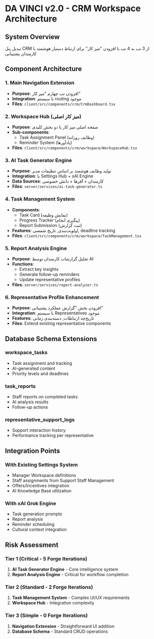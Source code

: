 # DA VINCI v2.0 - CRM Workspace Architecture

## System Overview
تبدیل پنل CRM از 3 تب به 4 تب با افزودن "میز کار" برای ارتباط دستیار هوشمند با کارمندان پشتیبانی

## Component Architecture

### 1. Main Navigation Extension
- **Purpose**: افزودن تب چهارم "میز کار" 
- **Integration**: با سیستم routing موجود
- **Files**: `client/src/components/crm/CrmDashboard.tsx`

### 2. Workspace Hub (میز کار اصلی)
- **Purpose**: صفحه اصلی میز کار با دو بخش کلیدی
- **Sub-components**:
  - Task Assignment Panel (وظایف روزانه)
  - Reminder System (یادآورها)
- **Files**: `client/src/components/crm/workspace/WorkspaceHub.tsx`

### 3. AI Task Generator Engine
- **Purpose**: تولید وظایف هوشمند بر اساس تنظیمات مدیر
- **Integration**: با Settings Hub + xAI Engine
- **Data Sources**: کارمندان + آفرها + دانش خصوصی
- **Files**: `server/services/ai-task-generator.ts`

### 4. Task Management System
- **Components**:
  - Task Card (نمایش وظیفه)
  - Progress Tracker (پیگیری انجام)
  - Report Submission (ثبت گزارش)
- **Features**: اولویت‌بندی, تاریخ شمسی, deadline tracking
- **Files**: `client/src/components/crm/workspace/TaskManagement.tsx`

### 5. Report Analysis Engine
- **Purpose**: تحلیل گزارشات کارمندان توسط AI
- **Functions**:
  - Extract key insights
  - Generate follow-up reminders
  - Update representative profiles
- **Files**: `server/services/report-analyzer.ts`

### 6. Representative Profile Enhancement
- **Purpose**: افزودن بخش "گزارش عملکرد پشتیبانی"
- **Integration**: با سیستم Representatives موجود
- **Features**: تاریخ‌چه ارتباطات, دسته‌بندی زمانی
- **Files**: Extend existing representative components

## Database Schema Extensions

### workspace_tasks
- Task assignment and tracking
- AI-generated content
- Priority levels and deadlines

### task_reports
- Staff reports on completed tasks
- AI analysis results
- Follow-up actions

### representative_support_logs
- Support interaction history
- Performance tracking per representative

## Integration Points

### With Existing Settings System
- Manager Workspace definitions
- Staff assignments from Support Staff Management
- Offers/Incentives integration
- AI Knowledge Base utilization

### With xAI Grok Engine
- Task generation prompts
- Report analysis
- Reminder scheduling
- Cultural context integration

## Risk Assessment

### Tier 1 (Critical - 5 Forge Iterations)
1. **AI Task Generator Engine** - Core intelligence system
2. **Report Analysis Engine** - Critical for workflow completion

### Tier 2 (Standard - 2 Forge Iterations)  
1. **Task Management System** - Complex UI/UX requirements
2. **Workspace Hub** - Integration complexity

### Tier 3 (Simple - 0 Forge Iterations)
1. **Navigation Extension** - Straightforward UI addition
2. **Database Schema** - Standard CRUD operations